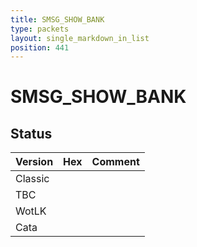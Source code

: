 ```yaml
---
title: SMSG_SHOW_BANK
type: packets
layout: single_markdown_in_list
position: 441
---
```


# SMSG_SHOW_BANK

## Status

Version | Hex | Comment
---------- | ---------- | ---------- 
Classic |  |  
TBC |  |  
WotLK |  |  
Cata |  |  
